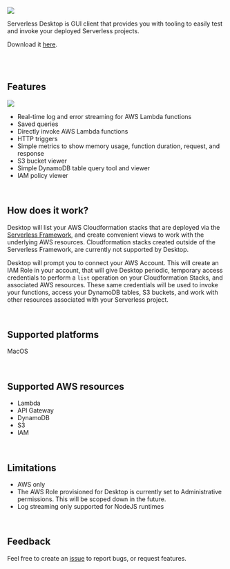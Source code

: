 ![](https://raw.githubusercontent.com/serverless/desktop/main/resources/readme-serverless-desktop.png)

Serverless Desktop is GUI client that provides you with tooling to easily test and invoke your deployed Serverless projects.

Download it [here](https://github.com/serverless/desktop/releases/latest).

<br />
<br />

## Features

![](https://raw.githubusercontent.com/serverless/desktop/main/resources/product-screenshot.png)

- Real-time log and error streaming for AWS Lambda functions
- Saved queries
- Directly invoke AWS Lambda functions
- HTTP triggers
- Simple metrics to show memory usage, function duration, request, and response
- S3 bucket viewer
- Simple DynamoDB table query tool and viewer
- IAM policy viewer

<br />

## How does it work?
Desktop will list your AWS Cloudformation stacks that are deployed via the [Serverless Framework](https://github.com/serverless/serverless), and create convenient views to work with the underlying AWS resources. Cloudformation stacks created outside of the Serverless Framework, are currently not supported by Desktop.

Desktop will prompt you to connect your AWS Account. This will create an IAM Role in your account, that will give Desktop periodic, temporary access credentials to perform a `list` operation on your Cloudformation Stacks, and associated AWS resources. These same credentials will be used to invoke your functions, access your DynamoDB tables, S3 buckets, and work with other resources associated with your Serverless project.

<br />


## Supported platforms
MacOS

<br />

## Supported AWS resources
- Lambda
- API Gateway
- DynamoDB
- S3
- IAM

<br />

## Limitations
- AWS only
- The AWS Role provisioned for Desktop is currently set to Administrative permissions. This will be scoped down in the future.
- Log streaming only supported for NodeJS runtimes

<br />

## Feedback
Feel free to create an [issue](https://github.com/serverless/desktop/issues/new) to report bugs, or request features.
